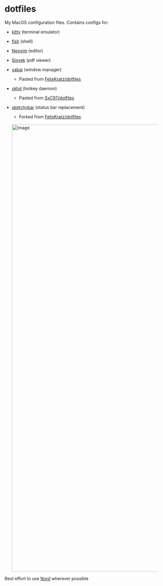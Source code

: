 # dotfiles

My MacOS configuration files.
Contains configs for:

- [kitty](https://sw.kovidgoyal.net/kitty/) (terminal emulator)
- [fish](https://fishshell.com/) (shell)
- [Neovim](https://neovim.io/) (editor)
- [Sioyek](https://sioyek.info/) (pdf viewer)
- [yabai](https://github.com/koekeishiya/yabai) (window manager)
  - Pasted from [FelixKratz/dotfiles](https://github.com/FelixKratz/dotfiles)
- [skhd](https://github.com/koekeishiya/skhd) (hotkey daemon)
  - Pasted from [SxC97/dotfiles](https://github.com/SxC97/dotfiles)
- [sketchybar](https://felixkratz.github.io/SketchyBar/) (status bar replacement)
  - Forked from [FelixKratz/dotfiles](https://github.com/FelixKratz/dotfiles)
<br/><br/>
  
  <img width="1470" alt="image" src="https://github.com/Xiione/dotfiles/assets/25933822/b0dbde3a-a8e3-452f-b8d0-cfe45b34c628">
Best effort to use [Nord](https://www.nordtheme.com/) wherever possible
